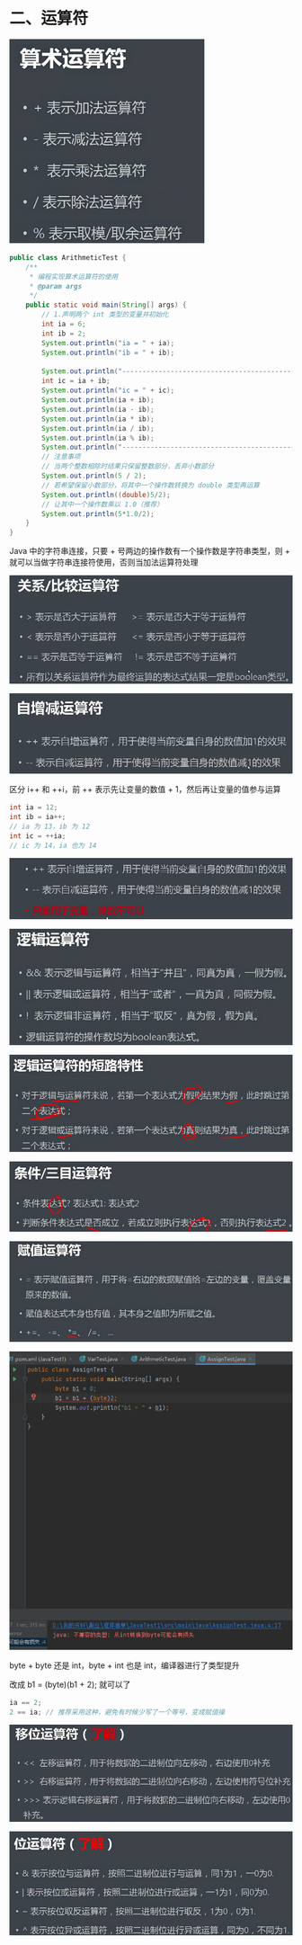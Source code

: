# 二、运算符

![Untitled](%E4%BA%8C%E3%80%81%E8%BF%90%E7%AE%97%E7%AC%A6%205211ecdf8ef74891bda0e10417ea187b/Untitled.png)

```java
public class ArithmeticTest {
    /**
     * 编程实现算术运算符的使用
     * @param args
     */
    public static void main(String[] args) {
        // 1.声明两个 int 类型的变量并初始化
        int ia = 6;
        int ib = 2;
        System.out.println("ia = " + ia);
        System.out.println("ib = " + ib);

        System.out.println("----------------------------------------------");
        int ic = ia + ib;
        System.out.println("ic = " + ic);
        System.out.println(ia + ib);
        System.out.println(ia - ib);
        System.out.println(ia * ib);
        System.out.println(ia / ib);
        System.out.println(ia % ib);
        System.out.println("----------------------------------------------");
        // 注意事项
        // 当两个整数相除时结果只保留整数部分，丢弃小数部分
        System.out.println(5 / 2);
        // 若希望保留小数部分，将其中一个操作数转换为 double 类型再运算
        System.out.println((double)5/2);
        // 让其中一个操作数乘以 1.0（推荐）
        System.out.println(5*1.0/2);
    }
}
```

Java 中的字符串连接，只要 + 号两边的操作数有一个操作数是字符串类型，则 + 就可以当做字符串连接符使用，否则当加法运算符处理 

![Untitled](%E4%BA%8C%E3%80%81%E8%BF%90%E7%AE%97%E7%AC%A6%205211ecdf8ef74891bda0e10417ea187b/Untitled%201.png)

![Untitled](%E4%BA%8C%E3%80%81%E8%BF%90%E7%AE%97%E7%AC%A6%205211ecdf8ef74891bda0e10417ea187b/Untitled%202.png)

区分 i++ 和 ++i，前 ++ 表示先让变量的数值 + 1，然后再让变量的值参与运算

```java
int ia = 12;
int ib = ia++;
// ia 为 13，ib 为 12
int ic = ++ia;
// ic 为 14，ia 也为 14
```

![Untitled](%E4%BA%8C%E3%80%81%E8%BF%90%E7%AE%97%E7%AC%A6%205211ecdf8ef74891bda0e10417ea187b/Untitled%203.png)

![Untitled](%E4%BA%8C%E3%80%81%E8%BF%90%E7%AE%97%E7%AC%A6%205211ecdf8ef74891bda0e10417ea187b/Untitled%204.png)

![Untitled](%E4%BA%8C%E3%80%81%E8%BF%90%E7%AE%97%E7%AC%A6%205211ecdf8ef74891bda0e10417ea187b/Untitled%205.png)

![Untitled](%E4%BA%8C%E3%80%81%E8%BF%90%E7%AE%97%E7%AC%A6%205211ecdf8ef74891bda0e10417ea187b/Untitled%206.png)

![Untitled](%E4%BA%8C%E3%80%81%E8%BF%90%E7%AE%97%E7%AC%A6%205211ecdf8ef74891bda0e10417ea187b/Untitled%207.png)

![Untitled](%E4%BA%8C%E3%80%81%E8%BF%90%E7%AE%97%E7%AC%A6%205211ecdf8ef74891bda0e10417ea187b/Untitled%208.png)

byte + byte 还是 int，byte + int 也是 int，编译器进行了类型提升

改成 b1  = (byte)(b1 + 2); 就可以了

```java
ia == 2; 
2 == ia; // 推荐采用这种，避免有时候少写了一个等号，变成赋值操
```

![Untitled](%E4%BA%8C%E3%80%81%E8%BF%90%E7%AE%97%E7%AC%A6%205211ecdf8ef74891bda0e10417ea187b/Untitled%209.png)

![Untitled](%E4%BA%8C%E3%80%81%E8%BF%90%E7%AE%97%E7%AC%A6%205211ecdf8ef74891bda0e10417ea187b/Untitled%2010.png)